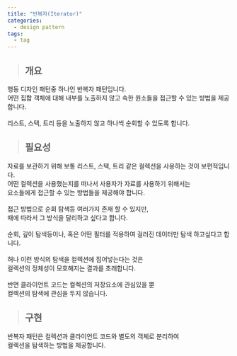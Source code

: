 ```yaml
---
title: "반복자(Iterator)"
categories:
  - design pattern
tags:
  - tag
---
```

> ## 개요

행동 디자인 패턴중 하나인 반복자 패턴입니다.<br>
어떤  집합 객체에 대해 내부를 노출하지 않고 속한 원소들을 접근할 수 있는 방법을 제공합니다.<br>
<br>
리스트, 스택, 트리 등을 노출하지 않고 하나씩 순회할 수 있도록 합니다.
> ## 필요성

자료를 보관하기 위해 보통 리스트, 스택, 트리 같은 컬렉션을 사용하는 것이 보편적입니다.<br>
어떤 컬렉션을 사용했는지를 떠나서 사용자가 자료를 사용하기 위해서는<br>
요소들에게 접근할 수 있는 방법들을 제공해야 합니다.<br>
<br>
접근 방법으로 순회 탐색등 여러가지 존재 할 수 있지만,<br>
때에 따라서 그 방식을 달리하고 싶다고 합니다.<br>
<br>
순회, 깊이 탐색등이나, 혹은 어떤 필터를 적용하여 걸러진 데이터만 탐색 하고싶다고 합니다.<br>
<br>
허나 이런 방식의 탐색을 컬렉션에 집어넣는다는 것은<br>
컬렉션의 정체성이 모호해지는 결과를 초래합니다.<br>
<br>
반면 클라이언트 코드는 컬렉션의 저장요소에 관심있을 뿐<br>
컬렉션의 탐색에 관심을 두지 않습니다.
> ## 구현

반복자 패턴은 컬렉션과 클라이언트 코드와 별도의 객체로 분리하여<br>
컬렉션을 탐색하는 방법을 제공합니다.





